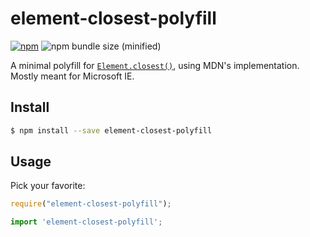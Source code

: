 # element-closest-polyfill
[![npm](https://img.shields.io/npm/v/element-closest-polyfill.svg)](https://www.npmjs.com/package/element-closest-polyfill)
![npm bundle size (minified)](https://img.shields.io/bundlephobia/min/element-closest-polyfill.svg)

A minimal polyfill for [`Element.closest()`](https://developer.mozilla.org/en-US/docs/Web/API/Element/closest), using MDN's implementation. Mostly meant for Microsoft IE.

## Install
```sh
$ npm install --save element-closest-polyfill
```

## Usage
Pick your favorite:
```js
require("element-closest-polyfill");
```
```js
import 'element-closest-polyfill';
```